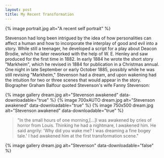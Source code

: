 ```yaml
---
layout: post
title: My Recent Transformation
---
```


{% image portrait.jpg alt="A recent self portrait" %}

Stevenson had long been intrigued by the idea of how personalities can affect a human and how to incorporate the interplay of good and evil into a story. While still a teenager, he developed a script for a play about Deacon Brodie, which he later reworked with the help of W. E. Henley and saw produced for the first time in 1882. In early 1884 he wrote the short story "Markheim", which he revised in 1884 for publication in a Christmas annual. One night in late September or early October 1885, possibly while he was still revising "Markheim," Stevenson had a dream, and upon wakening had the intuition for two or three scenes that would appear in the story. Biographer Graham Balfour quoted Stevenson's wife Fanny Stevenson:

{% image gallery   dream.jpg alt="Stevenson awakened" data-downloadable="true" %}
{% image 700xAUTO  dream.jpg alt="Stevenson awakened" data-downloadable="true" %}
{% image 750x500   dream.jpg alt="Stevenson awakened" data-downloadable="true" %}

> "In the small hours of one morning,[...]I was awakened by cries of horror from Louis. Thinking he had a nightmare, I awakened him. He said angrily: 'Why did you wake me? I was dreaming a fine bogey tale.' I had awakened him at the first transformation scene."

{% image gallery dream.jpg alt="Stevenson" data-downloadable="false" %}
